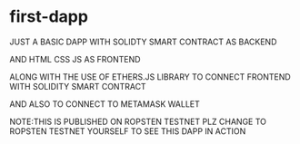 # first-dapp


JUST A BASIC DAPP 
WITH SOLIDTY SMART CONTRACT AS BACKEND 

AND HTML CSS JS AS FRONTEND 

ALONG WITH THE USE OF ETHERS.JS LIBRARY TO CONNECT FRONTEND WITH SOLIDITY SMART CONTRACT

AND ALSO TO CONNECT TO METAMASK WALLET 

NOTE:THIS IS PUBLISHED ON ROPSTEN TESTNET PLZ CHANGE TO ROPSTEN TESTNET YOURSELF TO SEE THIS DAPP IN ACTION
